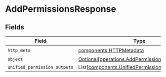 # AddPermissionsResponse


## Fields

| Field                                                                                                    | Type                                                                                                     | Required                                                                                                 | Description                                                                                              |
| -------------------------------------------------------------------------------------------------------- | -------------------------------------------------------------------------------------------------------- | -------------------------------------------------------------------------------------------------------- | -------------------------------------------------------------------------------------------------------- |
| `http_meta`                                                                                              | [components.HTTPMetadata](../../models/components/httpmetadata.md)                                       | :heavy_check_mark:                                                                                       | N/A                                                                                                      |
| `object`                                                                                                 | [Optional[operations.AddPermissionsResponseBody]](../../models/operations/addpermissionsresponsebody.md) | :heavy_minus_sign:                                                                                       | N/A                                                                                                      |
| `unified_permission_outputs`                                                                             | List[[components.UnifiedPermissionOutput](../../models/components/unifiedpermissionoutput.md)]           | :heavy_minus_sign:                                                                                       | N/A                                                                                                      |